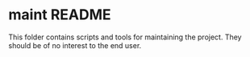 # maint README

This folder contains scripts and tools for maintaining the project. They should be of no interest to the end user.
